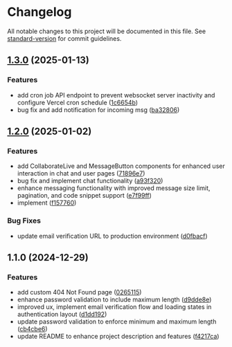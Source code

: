 # Changelog

All notable changes to this project will be documented in this file. See [standard-version](https://github.com/conventional-changelog/standard-version) for commit guidelines.

## [1.3.0](https://github.com/Milan-Sharma1/debugdesk/compare/v1.2.0...v1.3.0) (2025-01-13)


### Features

* add cron job API endpoint to prevent websocket server inactivity and configure Vercel cron schedule ([1c6654b](https://github.com/Milan-Sharma1/debugdesk/commit/1c6654b9c730d293ea4ccad16d7add2b0dadc4f8))
* bug fix and add notification for incoming msg ([ba32806](https://github.com/Milan-Sharma1/debugdesk/commit/ba328064f7743c4ae241dd37cb587e386be86836))

## [1.2.0](https://github.com/Milan-Sharma1/debugdesk/compare/v1.1.0...v1.2.0) (2025-01-02)


### Features

* add CollaborateLive and MessageButton components for enhanced user interaction in chat and user pages ([71896e7](https://github.com/Milan-Sharma1/debugdesk/commit/71896e71990db51380c35a4403f094e0b82ce515))
* bug fix and implement chat functionality ([a93f320](https://github.com/Milan-Sharma1/debugdesk/commit/a93f32024bf1016e71ae0ac5389f98130f54dfb7))
* enhance messaging functionality with improved message size limit, pagination, and code snippet support ([e7f99ff](https://github.com/Milan-Sharma1/debugdesk/commit/e7f99ff5b43615e52e21c9d3fdc187873f200302))
* implement ([f157760](https://github.com/Milan-Sharma1/debugdesk/commit/f157760eefb0689881a340eaf57988449b4338fc))


### Bug Fixes

* update email verification URL to production environment ([d0fbacf](https://github.com/Milan-Sharma1/debugdesk/commit/d0fbacfa20ac83e3eda51573ed10621770e6f8bc))

## 1.1.0 (2024-12-29)


### Features

* add custom 404 Not Found page ([0265115](https://github.com/Milan-Sharma1/debugdesk/commit/0265115920815125c26d48ea242ded19c47587ff))
* enhance password validation to include maximum length ([d9dde8e](https://github.com/Milan-Sharma1/debugdesk/commit/d9dde8ea08ac518845a24969f4f9d1b1c8c74138))
* improved ux,  implement email verification flow and loading states in authentication layout ([d1dd192](https://github.com/Milan-Sharma1/debugdesk/commit/d1dd192448d07d7c5a083ff538f88ab567fa0000))
* update password validation to enforce minimum and maximum length ([cb4cbe6](https://github.com/Milan-Sharma1/debugdesk/commit/cb4cbe6f879e1a9beb6cc6db3a5011047eca3b4a))
* update README to enhance project description and features ([f4217ca](https://github.com/Milan-Sharma1/debugdesk/commit/f4217ca6db5e3443fe41c0f2458216ecf8f2d9e6))
